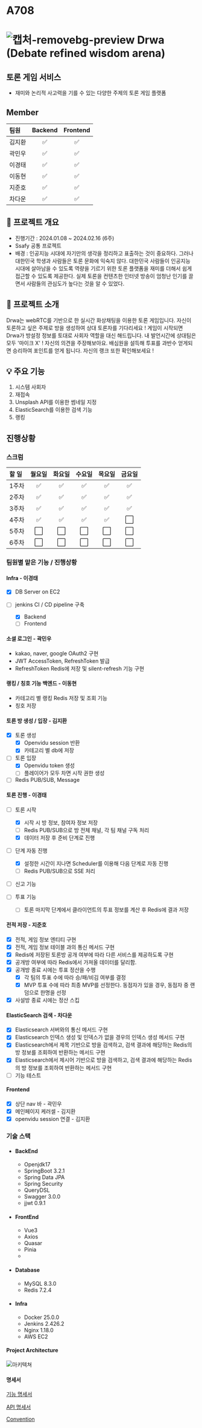 # A708 

# ![캡처-removebg-preview](/uploads/48eb51623a0fd66c4f9834feda6aca61/캡처-removebg-preview.png) Drwa (Debate refined wisdom arena)

## 토론 게임 서비스

- 재미와 논리적 사고력을 기를 수 있는 다양한 주제의 토론 게임 플랫폼

## Member

| 팀원   |      Backend       |      Frontend      |
| :----- | :----------------: | :----------------: |
| 김지환 | :white_check_mark: | :white_check_mark: |
| 곽민우 | :white_check_mark: | :white_check_mark: |
| 이경태 | :white_check_mark: | :white_check_mark: |
| 이동현 | :white_check_mark: | :white_check_mark: |
| 지준호 | :white_check_mark: | :white_check_mark: |
| 차다운 | :white_check_mark: | :white_check_mark: |

## 📑 프로젝트 개요
- 진행기간 : 2024.01.08 ~ 2024.02.16 (6주)
- Ssafy 공통 프로젝트
- 배경 : 인공지능 시대에 자기만의 생각을 정리하고 표출하는 것이 중요하다. 그러나 대한민국 학생과 사람들은 토론 문화에 익숙지 않다. 대한민국 사람들이 인공지능 시대에 살아남을 수 있도록 역량을 기르기 위한 토론 플랫폼을 재미를 더해서 쉽게 접근할 수 있도록 제공한다. 실제 토론을 컨텐츠한 인터넷 방송이 엄청난 인기를 끌면서 사람들의 관심도가 높다는 것을 알 수 있었다.

## 🧮 프로젝트 소개
Drwa는 webRTC를 기반으로 한 실시간 화상채팅을 이용한 토론 게임입니다. 자신이 토론하고 싶은 주제로 방을 생성하여 상대 토론자를 기다리세요 ! 게임이 시작되면 Drwa가 방설정 정보를 토대로 사회자 역할을 대신 해드립니다. 내 발언시간에 상대팀은 모두 '마이크 X' ! 자신의 의견을 주장해보아요. 배심원을 설득해 투표를 과반수 얻게되면 승리하여 포인트를 얻게 됩니다. 자신의 랭크 또한 확인해보세요 !

## 💡 주요 기능
1. 시스템 사회자
2. 재접속
3. Unsplash API를 이용한 썸네일 지정
4. ElasticSearch를 이용한 검색 기능
5. 랭킹

## 진행상황

### 스크럼
| 할 일 |       월요일       |       화요일       |       수요일       |       목요일       |       금요일       |
| :---- | :----------------: | :----------------: | :----------------: | :----------------: | :----------------: |
| 1주차 | :white_check_mark: | :white_check_mark: | :white_check_mark: | :white_check_mark: | :white_check_mark: |
| 2주차 | :white_check_mark: | :white_check_mark: | :white_check_mark: | :white_check_mark: | :white_check_mark: |
| 3주차 | :white_check_mark: | :white_check_mark: | :white_check_mark: | :white_check_mark: | :white_check_mark: |
| 4주차 | :white_check_mark: | :white_check_mark: | :white_check_mark: | :white_check_mark: |         ⬜          |
| 5주차 |         ⬜          |         ⬜          |         ⬜          |         ⬜          |         ⬜          |
| 6주차 |         ⬜          |         ⬜          |         ⬜          |         ⬜          |         ⬜          |

### 팀원별 맡은 기능 / 진행상황

#### Infra - 이경태

- [x] DB Server on EC2

- [ ] jenkins CI / CD pipeline 구축
  - [x] Backend
  - [ ] Frontend

#### 소셜 로그인 - 곽민우
- kakao, naver, google OAuth2 구현
- JWT AccessToken, RefreshToken 발급
- RefreshToken Redis에 저장 및 silent-refresh 기능 구현

#### 랭킹 / 칭호 기능 백엔드 - 이동현
- 카테고리 별 랭킹 Redis 저장 및 조회 기능
- 칭호 저장

#### 토론 방 생성 / 입장 - 김지환
- [x] 토론 생성
  - [x] Openvidu session 반환
  - [x] 카테고리 별 db에 저장
- [ ] 토론 입장
  - [x] Openvidu token 생성
  - [ ] 플레이어가 모두 차면 시작 권한 생성
- [ ] Redis PUB/SUB, Message 

#### 토론 진행 - 이경태

- [ ] 토론 시작
  - [x] 시작 시 방 정보, 참여자 정보 저장
  - [ ] Redis PUB/SUB으로 방 전체 채널, 각 팀 채널 구독 처리
  - [x] 데이터 저장 후 준비 단계로 진행

- [ ] 단계 자동 진행
  - [x] 설정한 시간이 지나면 Scheduler를 이용해 다음 단계로 자동 진행
  - [ ] Redis PUB/SUB으로 SSE 처리

- [ ] 신고 기능

- [ ] 투표 기능
  - [ ] 토론 마지막 단계에서 클라이언트의 투표 정보를 계산 후 Redis에 결과 저장 

#### 전적 저장 - 지준호
- [x] 전적, 게임 정보 엔티티 구현
- [x] 전적, 게임 정보 테이블 과의 통신 메서드 구현
- [x] Redis에 저장된 토론방 공개 여부에 따라 다른 서비스를 제공하도록 구현
- [x] 공개방 여부에 따라 Redis에서 가져올 데이터를 달리함.
- [x] 공개방 종료 시에는 투표 정산을 수행
	- [x] 각 팀의 투표 수에 따라 승/패/비김 여부를 결정
	- [x] MVP 투표 수에 따라 최종 MVP를 선정한다. 동점자가 있을 경우, 동점자 중 랜덤으로 한명을 선정
- [x] 사설방 종료 시에는 정산 스킵

#### ElasticSearch 검색 - 차다운
- [x] Elasticsearch 서버와의 통신 메서드 구현
- [x] Elasticsearch 인덱스 생성 및 인덱스가 없을 경우의 인덱스 생성 메서드 구현
- [x] Elasticsearch에서 제목 기반으로 방을 검색하고, 검색 결과에 해당하는 Redis의 방 정보를 조회하여 반환하는 메서드 구현
- [x] Elasticsearch에서 제시어 기반으로 방을 검색하고, 검색 결과에 해당하는 Redis의 방 정보를 조회하여 반환하는 메서드 구현
- [ ] 기능 테스트

#### Frontend
- [x] 상단 nav 바 - 곽민우
- [x] 메인페이지 케러셀 - 김지환
- [x] openvidu session 연결 - 김지환

### 기술 스택

- #### BackEnd
  - Openjdk17
  - SpringBoot 3.2.1
  - Spring Data JPA
  - Spring Security
  - QueryDSL
  - Swagger 3.0.0
  - jjwt 0.9.1

- #### FrontEnd
  - Vue3
  - Axios
  - Quasar
  - Pinia
  -  

- #### Database
  - MySQL 8.3.0
  - Redis 7.2.4

- #### Infra
  - Docker 25.0.0
  - Jenkins 2.426.2
  - Nginx 1.18.0
  - AWS EC2

#### Project Architecture

![아키텍쳐](./documents/architecture/아키텍쳐.png)

#### 명세서

[기능 명세서](https://discovered-lemongrass-789.notion.site/2c04cab8ab864f1caf205112e58a76b2?v=c197501aa796455fabc3eb0a913ff680)

[API 명세서](https://discovered-lemongrass-789.notion.site/6085e93cfd0441028830c2de640f3f00?v=6d2c1d313382493a87cb396067ce9bdf&pvs=4)

[Convention](./documents/convention/convention.md)

